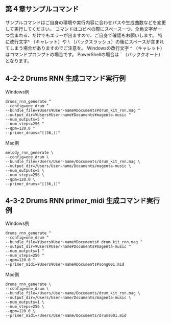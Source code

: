 ## 第４章サンプルコマンド
サンプルコマンドはご自身の環境や実行内容に合わせパスや生成曲数などを変更して実行してください。 コマンドはコピペの際にスペース一つ、全角文字が一つ含まれる、だけでもエラーが出ますので、ご自身で確認もお願いします。 特に改行文字^ （キャレット）や \ （バックスラッシュ）の後にスペースが含まれてしまう場合がありますのでご注意を。 Windowsの改行文字 ^ （キャレット）はコマンドプロンプトの場合です。 PowerShellの場合は ` （バッククオート）となります。

## 4-2-2 Drums RNN 生成コマンド実行例

Windows例
```
drums_rnn_generate ^
--config=one_drum ^
--bundle_file=¥Users¥User-name¥Documents¥drum_kit_rnn.mag ^
--output_dir=¥Users¥User-name¥Documents¥magenta-music ^
--num_outputs=5 ^
--num_steps=256 ^
--qpm=120.0 ^
--primer_drums="[(36,)]"
```

Mac例
```
melody_rnn_generate \
--config=one_drum \
--bundle_file=/Users/User-name/Documents/drum_kit_rnn.mag \
--output_dir=/Users/User-name/Documents/magenta-music \
--num_outputs=5 \
--num_steps=256 \
--qpm=120.0 \
--primer_drums="[(36,)]"
```

## 4-3-2 Drums RNN primer_midi 生成コマンド実行例

Windows例
```
drums_rnn_generate ^
--config=one_drum ^
--bundle_file=¥Users¥User-name¥Documents¥ drum_kit_rnn.mag ^
--output_dir=¥Users¥User-name¥Documents¥magenta-music ^
--num_outputs=1 ^
--num_steps=256 ^
--qpm=120.0 ^
--primer_midi=¥Users¥User-name¥Documents¥song001.mid
```

Mac例
```
drums_rnn_generate \
--config=one_drum \
--bundle_file=/Users/User-name/Documents/drum_kit_rnn.mag \
--output_dir=/Users/User-name/Documents/magenta-music \
--num_outputs=1 \
--num_steps=256 \
--qpm=120.0 \
--primer_midi=/Users/User-name/Documents/drums001.mid
```